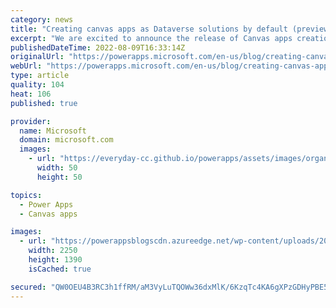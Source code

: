 ```yaml
---
category: news
title: "Creating canvas apps as Dataverse solutions by default (preview)"
excerpt: "We are excited to announce the release of Canvas apps creation as Dataverse solutions by default in public preview"
publishedDateTime: 2022-08-09T16:33:14Z
originalUrl: "https://powerapps.microsoft.com/en-us/blog/creating-canvas-apps-as-dataverse-solutions-by-default-preview/"
webUrl: "https://powerapps.microsoft.com/en-us/blog/creating-canvas-apps-as-dataverse-solutions-by-default-preview/"
type: article
quality: 104
heat: 106
published: true

provider:
  name: Microsoft
  domain: microsoft.com
  images:
    - url: "https://everyday-cc.github.io/powerapps/assets/images/organizations/microsoft.com-50x50.jpg"
      width: 50
      height: 50

topics:
  - Power Apps
  - Canvas apps

images:
  - url: "https://powerappsblogscdn.azureedge.net/wp-content/uploads/2022/07/SolnbyDefault-Demo.gif"
    width: 2250
    height: 1390
    isCached: true

secured: "QW0OEU4B3RC3h1ffRM/aM3VyLuTQOWw36dxMlK/6KzqTc4KA6gXPzGDHyPBE5QlbTnjwcS28n7GgqaBOvScm4NNrh2lq9uI+TLnEwHHKk1G9P2P66V2JKLHHk/MNy7wX4PDA3H0X/YFYay77m/yZQ11Dvxoi/WbqhrFjuFCoH5SNdP1PHmo/l3GZC0Eb0YDXg4DrCk8bk1dcYr1TSrxdragwf+qpBGwmvNvEbiwvra4WDvqELrfx6MK98Bq1ew/liuPq6lioKiwJvYTbvxBNC1fxBOhLsP+iOgtWHpYxT30hnL9LrOnJycykNQmen9oSxwbatSco9BKYdTT9pSANbjPgTKPLW5rxd32oHYPgFvU=;2eO/tUxLM7pKRHDbRUkmRA=="
---
```


